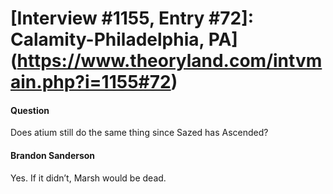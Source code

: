 # [Interview #1155, Entry #72]: Calamity-Philadelphia, PA](https://www.theoryland.com/intvmain.php?i=1155#72)

#### Question

Does atium still do the same thing since Sazed has Ascended?

#### Brandon Sanderson

Yes. If it didn’t, Marsh would be dead.

